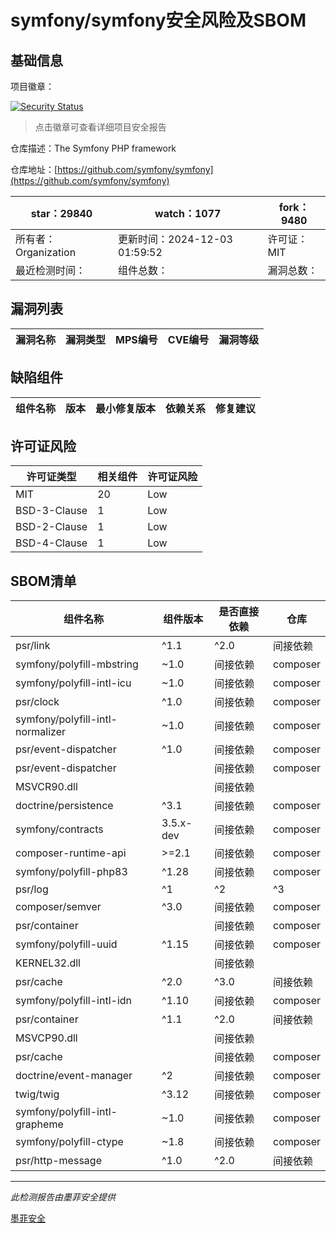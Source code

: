 # symfony/symfony安全风险及SBOM

## 基础信息

项目徽章：

[![Security Status](https://www.murphysec.com/platform3/v31/badge/1864020358445936640.svg)](https://www.murphysec.com/console/report/1691516035264176128/1864020358445936640)

> 点击徽章可查看详细项目安全报告

仓库描述：The Symfony PHP framework

仓库地址：[https://github.com/symfony/symfony](https://github.com/symfony/symfony)

| star：29840 | watch：1077 | fork：9480 |
| ----------- | -------------- | ------------ |
| 所有者：Organization | 更新时间：2024-12-03 01:59:52 | 许可证：MIT |
| 最近检测时间： | 组件总数： | 漏洞总数： |




## 漏洞列表

| 漏洞名称 | 漏洞类型 | MPS编号 | CVE编号 | 漏洞等级 |
| ------- | ------ | ------- | ------ | ----- |





## 缺陷组件

| 组件名称 | 版本 | 最小修复版本 | 依赖关系 | 修复建议 |
| -------- | ---- | ------------ | -------- | -------- |





## 许可证风险

| 许可证类型 | 相关组件 | 许可证风险 |
| ---------- | -------- | ---------- |
|MIT|20|Low|
|BSD-3-Clause|1|Low|
|BSD-2-Clause|1|Low|
|BSD-4-Clause|1|Low|




## SBOM清单

| 组件名称 | 组件版本 | 是否直接依赖 | 仓库 |
| -------- | -------- | ------------ | ---- |
|psr/link|^1.1|^2.0|间接依赖|composer|
|symfony/polyfill-mbstring|~1.0|间接依赖|composer|
|symfony/polyfill-intl-icu|~1.0|间接依赖|composer|
|psr/clock|^1.0|间接依赖|composer|
|symfony/polyfill-intl-normalizer|~1.0|间接依赖|composer|
|psr/event-dispatcher|^1.0|间接依赖|composer|
|psr/event-dispatcher||间接依赖|composer|
|MSVCR90.dll||间接依赖||
|doctrine/persistence|^3.1|间接依赖|composer|
|symfony/contracts|3.5.x-dev|间接依赖|composer|
|composer-runtime-api|>=2.1|间接依赖|composer|
|symfony/polyfill-php83|^1.28|间接依赖|composer|
|psr/log|^1|^2|^3|间接依赖|composer|
|composer/semver|^3.0|间接依赖|composer|
|psr/container||间接依赖|composer|
|symfony/polyfill-uuid|^1.15|间接依赖|composer|
|KERNEL32.dll||间接依赖||
|psr/cache|^2.0|^3.0|间接依赖|composer|
|symfony/polyfill-intl-idn|^1.10|间接依赖|composer|
|psr/container|^1.1|^2.0|间接依赖|composer|
|MSVCP90.dll||间接依赖||
|psr/cache||间接依赖|composer|
|doctrine/event-manager|^2|间接依赖|composer|
|twig/twig|^3.12|间接依赖|composer|
|symfony/polyfill-intl-grapheme|~1.0|间接依赖|composer|
|symfony/polyfill-ctype|~1.8|间接依赖|composer|
|psr/http-message|^1.0|^2.0|间接依赖|composer|


------

*此检测报告由墨菲安全提供*

[墨菲安全](www.murphysec.com)
